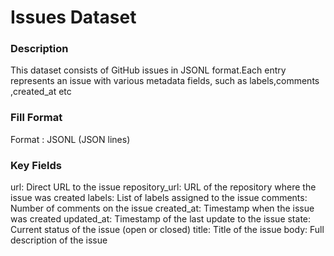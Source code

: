 # Issues Dataset
### Description 
This dataset consists of GitHub issues in JSONL format.Each entry represents an issue
with various metadata fields, such as labels,comments ,created_at  etc

### Fill Format
Format : JSONL (JSON lines)

### Key Fields
url: Direct URL to the issue
repository_url: URL of the repository where the issue was created
labels: List of labels assigned to the issue
comments: Number of comments on the issue
created_at: Timestamp when the issue was created
updated_at: Timestamp of the last update to the issue
state: Current status of the issue (open or closed)
title: Title of the issue
body: Full description of the issue


